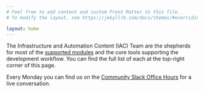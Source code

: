 ```yaml
---
# Feel free to add content and custom Front Matter to this file.
# To modify the layout, see https://jekyllrb.com/docs/themes/#overriding-theme-defaults

layout: home
---
```


The Infrastructure and Automation Content (IAC) Team are the shepherds for most of the [supported modules](https://forge.puppet.com/supported) and the core tools supporting the development workflow.
You can find the full list of each at the top-right corner of this page.

Every Monday you can find us on the [Community Slack Office Hours](https://puppet.com/community/office-hours/) for a live conversation.
